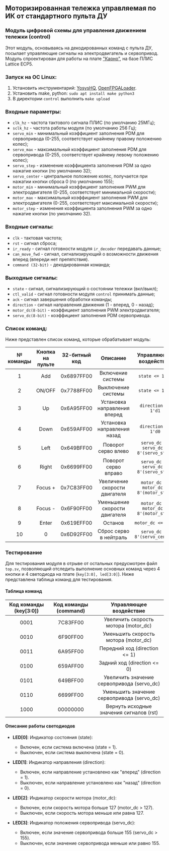 ## Моторизированная тележка управляемая по ИК от стандартного пульта ДУ
### Модуль цифровой схемы для управления движением тележки (control)

Этот модуль, основываясь на декодированных команд с пульта ДУ, посылает управляющие сигналы на электродвигатель и сервопривод.
Модуль спроектирован для работы на плате ["Карно"](https://github.com/Fabmicro-LLC/Karnix_ASB-254), на базе ПЛИС Lattice ECP5.

### Запуск на ОС Linux:
1. Установить инструментарий: [YosysHQ](https://github.com/YosysHQ/oss-cad-suite-build/releases/), [OpenFPGALoader](https://github.com/trabucayre/openFPGALoader).
2. Установить make, python: `sudo apt install make python3`
3. В директории `control` выполнить `make upload`

### Входные параметры:
* `clk_hz` - частота тактового сигнала ПЛИС (по умолчанию 25МГц);
* `sclk_hz` - частота работы модуля (по умолчанию 256 Гц);
* `servo_min` - минимальный коэффициент заполнения PDM для сервопривода (0-255, соответствует крайнему правому положению колес);
* `servo_max` - максимальный коэффициент заполнения PDM для сервопривода (0-255, соответствует крайнему левому положению колес);
* `servo_step` - изменение коэффициента заполнения PDM за одно нажатие кнопки (по умолчанию 32);
* `servo_center` - центральное положение колес, получается при нажатии кнопки сброса 0 (по умолчанию 155);
* `motor_min` - минимальный коэффициент заполнения PWM для электродвигателя (0-255, соответствует минимальной скорости);
* `motor_max` - максимальный коэффициент заполнения PWM для электродвигателя (0-255, соответствует максимальной скорости);
* `motor_step` - изменения коэффициента заполнения PWM за одно нажатие кнопки (по умолчанию 32).

### Входные сигналы:
* `clk` - тактовая частота;
* `rst` - сигнал сброса;
* `ir_ready` - сигнал готовности модуля `ir_decoder` передавать данные;
* `can_move_fwd` - сигнал, сигнализирующий о возможности движения вперед (впереди нет препятствия).
* `command (32-bit)` - декодированная команда;

### Выходные сигналы:
* `state` - сигнал, сигнализирующий о состоянии тележки (вкл/выкл);
* `ctl_valid` - сигнал готовности модуля `control` принимать данные;
* `ack` - сигнал завершения обработки команды;
* `direction` - сигнал направления движения (1 - вперед, 0 - назад);
* `motor_dc(8-bit)` - коэффициент заполнения PWM электродвигателя;
* `servo_dc(8-bit)` - коэффициент заполнения PDM сервопривода.

### Список команд:
Ниже представлен список команд, которые обрабатывает модуль:

| № команды |Кнопка на пульте  | 32-битный код | Описание                       | Управляющее воздействие |
| :-------: | :--------------: | :-----------: |:----------------------------:|:----------------------------: |
| 1         | Add              | 0x6897FF00    | Включение системы              | `state <= 1'd1`            |
| 2         | ON/OFF           | 0x7788FF00    | Выключение системы             | `state <= 1'd0`             |
| 3         | Up               | 0x6A95FF00    | Установка направления вперед   | `direction <= 1'd1`          |
| 4         | Down             | 0x659AFF00    | Установка направления назад    | `direction <= 1'd0`         |
| 5         | Left             | 0x649BFF00    | Поворот серво влево            | `servo_dc <= servo_dc + 8'(servo_step)` |
| 6         | Right            | 0x6699FF00    | Поворот серво вправо           | `servo_dc <= servo_dc - 8'(servo_step)` |
| 7         | Focus +          | 0x7C83FF00    | Увеличение скорости двигателя  | `motor_dc <= motor_dc + 8'(motor_step)` |
| 8         | Focus -          | 0x6F90FF00    | Уменьшение скорости двигателя  | `motor_dc <= motor_dc - 8'(motor_step)` |
| 9         | Enter            | 0x619EFF00    | Останов                        | `motor_dc <= 8'd0`          |
| 10        | 0                | 0x6D92FF00    | Сброс серво в нейтраль         | `servo_dc <= 8'(servo_center)` |

### Тестирование
Для тестирования модуля в отрыве от остальных предусмотрен файл `top.sv`, позволяющий отследить выполнение основных команд через 4 кнопки и 4 светодиода на плате (`key[3:0], led[3:0]`).
Ниже представлена таблица команд для тестирования.

#### Таблица команд

| Код команды (key[3:0])| Код команды (command) | Управляющее воздействие |
|:----------------------:|:--------------------:|:-----------------------:|
| 0001                   | 7C83FF00             | Увеличить скорость мотора (motor_dc) |
| 0010                   | 6F90FF00             | Уменьшить скорость мотора (motor_dc) |
| 0011                   | 6A95FF00             | Передний ход (direction <= 1) |
| 0100                   | 659AFF00             | Задний ход (direction <= 0) |
| 0101                   | 649BFF00             | Увеличить значение сервопривода (servo_dc) |
| 0110                   | 6699FF00             | Уменьшить значение сервопривода (servo_dc) |
| 1000                   | 00000000             | Вернуть исходные значения сигналов (rst) |

#### Описание работы светодиодов

- **LED[0]**: Индикатор состояния (state):
  - Включен, если система включена (state = 1).
  - Выключен, если система выключена (state = 0).
  
- **LED[1]**: Индикатор направления (direction):
  - Включен, если направление установлено как "вперед" (direction = 1).
  - Выключен, если направление установлено как "назад" (direction = 0).

- **LED[2]**: Индикатор скорости мотора (motor_dc):
  - Включен, если скорость мотора больше 127 (motor_dc > 127).
  - Выключен, если скорость мотора меньше или равна 127.

- **LED[3]**: Индикатор положения сервопривода (servo_dc):
  - Включен, если значение сервопривода больше 155 (servo_dc > 155).
  - Выключен, если значение сервопривода меньше или равно 155.
